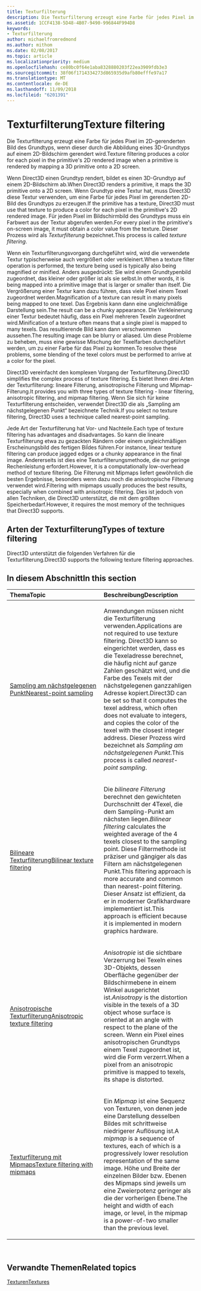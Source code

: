 ```yaml
---
title: Texturfilterung
description: Die Texturfilterung erzeugt eine Farbe für jedes Pixel im 2D-gerenderten Bild des Grundtyps, wenn dieser durch die Abbildung eines 3D-Grundtyps auf einem 2D-Bildschirm gerendert wird.
ms.assetid: 1CCF4138-5D48-4B07-9490-996844F994D8
keywords:
- Texturfilterung
author: michaelfromredmond
ms.author: mithom
ms.date: 02/08/2017
ms.topic: article
ms.localizationpriority: medium
ms.openlocfilehash: ce80bc0f64e1aba8328880203f22ea3909fdb3e3
ms.sourcegitcommit: 38f06f1714334273d865935d9afb80efffe97a17
ms.translationtype: MT
ms.contentlocale: de-DE
ms.lasthandoff: 11/09/2018
ms.locfileid: "6201391"
---
```

# <a name="texture-filtering"></a><span data-ttu-id="6d2a0-104">Texturfilterung</span><span class="sxs-lookup"><span data-stu-id="6d2a0-104">Texture filtering</span></span>


<span data-ttu-id="6d2a0-105">Die Texturfilterung erzeugt eine Farbe für jedes Pixel im 2D-gerenderten Bild des Grundtyps, wenn dieser durch die Abbildung eines 3D-Grundtyps auf einem 2D-Bildschirm gerendert wird.</span><span class="sxs-lookup"><span data-stu-id="6d2a0-105">Texture filtering produces a color for each pixel in the primitive's 2D rendered image when a primitive is rendered by mapping a 3D primitive onto a 2D screen.</span></span>

<span data-ttu-id="6d2a0-106">Wenn Direct3D einen Grundtyp rendert, bildet es einen 3D-Grundtyp auf einem 2D-Bildschirm ab.</span><span class="sxs-lookup"><span data-stu-id="6d2a0-106">When Direct3D renders a primitive, it maps the 3D primitive onto a 2D screen.</span></span> <span data-ttu-id="6d2a0-107">Wenn Grundtyp eine Textur hat, muss Direct3D diese Textur verwenden, um eine Farbe für jedes Pixel im gerenderten 2D-Bild des Grundtyps zu erzeugen.</span><span class="sxs-lookup"><span data-stu-id="6d2a0-107">If the primitive has a texture, Direct3D must use that texture to produce a color for each pixel in the primitive's 2D rendered image.</span></span> <span data-ttu-id="6d2a0-108">Für jeden Pixel im Bildschirmbild des Grundtyps muss ein Farbwert aus der Textur abgerufen werden.</span><span class="sxs-lookup"><span data-stu-id="6d2a0-108">For every pixel in the primitive's on-screen image, it must obtain a color value from the texture.</span></span> <span data-ttu-id="6d2a0-109">Dieser Prozess wird als *Texturfilterung* bezeichnet.</span><span class="sxs-lookup"><span data-stu-id="6d2a0-109">This process is called *texture filtering*.</span></span>

<span data-ttu-id="6d2a0-110">Wenn ein Texturfilterungsvorgang durchgeführt wird, wird die verwendete Textur typischerweise auch vergrößert oder verkleinert.</span><span class="sxs-lookup"><span data-stu-id="6d2a0-110">When a texture filter operation is performed, the texture being used is typically also being magnified or minified.</span></span> <span data-ttu-id="6d2a0-111">Anders ausgedrückt: Sie wird einem Grundtypenbild zugeordnet, das kleiner oder größer ist als sie selbst.</span><span class="sxs-lookup"><span data-stu-id="6d2a0-111">In other words, it is being mapped into a primitive image that is larger or smaller than itself.</span></span> <span data-ttu-id="6d2a0-112">Die Vergrößerung einer Textur kann dazu führen, dass viele Pixel einem Texel zugeordnet werden.</span><span class="sxs-lookup"><span data-stu-id="6d2a0-112">Magnification of a texture can result in many pixels being mapped to one texel.</span></span> <span data-ttu-id="6d2a0-113">Das Ergebnis kann dann eine ungleichmäßige Darstellung sein.</span><span class="sxs-lookup"><span data-stu-id="6d2a0-113">The result can be a chunky appearance.</span></span> <span data-ttu-id="6d2a0-114">Die Verkleinerung einer Textur bedeutet häufig, dass ein Pixel mehreren Texeln zugeordnet wird.</span><span class="sxs-lookup"><span data-stu-id="6d2a0-114">Minification of a texture often means that a single pixel is mapped to many texels.</span></span> <span data-ttu-id="6d2a0-115">Das resultierende Bild kann dann verschwommen aussehen.</span><span class="sxs-lookup"><span data-stu-id="6d2a0-115">The resulting image can be blurry or aliased.</span></span> <span data-ttu-id="6d2a0-116">Um diese Probleme zu beheben, muss eine gewisse Mischung der Texelfarben durchgeführt werden, um zu einer Farbe für das Pixel zu kommen.</span><span class="sxs-lookup"><span data-stu-id="6d2a0-116">To resolve these problems, some blending of the texel colors must be performed to arrive at a color for the pixel.</span></span>

<span data-ttu-id="6d2a0-117">Direct3D vereinfacht den komplexen Vorgang der Texturfilterung.</span><span class="sxs-lookup"><span data-stu-id="6d2a0-117">Direct3D simplifies the complex process of texture filtering.</span></span> <span data-ttu-id="6d2a0-118">Es bietet Ihnen drei Arten der Texturfilterung: lineare Filterung, anisotropische Filterung und Mipmap-Filterung.</span><span class="sxs-lookup"><span data-stu-id="6d2a0-118">It provides you with three types of texture filtering - linear filtering, anisotropic filtering, and mipmap filtering.</span></span> <span data-ttu-id="6d2a0-119">Wenn Sie sich für keine Texturfilterung entscheiden, verwendet Direct3D die als „Sampling am nächstgelegenen Punkt“ bezeichnete Technik.</span><span class="sxs-lookup"><span data-stu-id="6d2a0-119">If you select no texture filtering, Direct3D uses a technique called nearest-point sampling.</span></span>

<span data-ttu-id="6d2a0-120">Jede Art der Texturfilterung hat Vor- und Nachteile.</span><span class="sxs-lookup"><span data-stu-id="6d2a0-120">Each type of texture filtering has advantages and disadvantages.</span></span> <span data-ttu-id="6d2a0-121">So kann die lineare Texturfilterung etwa zu gezackten Rändern oder einem ungleichmäßigen Erscheinungsbild des fertigen Biĺdes führen.</span><span class="sxs-lookup"><span data-stu-id="6d2a0-121">For instance, linear texture filtering can produce jagged edges or a chunky appearance in the final image.</span></span> <span data-ttu-id="6d2a0-122">Andererseits ist dies eine Texturfilterungsmethode, die nur geringe Rechenleistung erfordert.</span><span class="sxs-lookup"><span data-stu-id="6d2a0-122">However, it is a computationally low-overhead method of texture filtering.</span></span> <span data-ttu-id="6d2a0-123">Die Filterung mit Mipmaps liefert gewöhnlich die besten Ergebnisse, besonders wenn dazu noch die anisotropische Filterung verwendet wird.</span><span class="sxs-lookup"><span data-stu-id="6d2a0-123">Filtering with mipmaps usually produces the best results, especially when combined with anisotropic filtering.</span></span> <span data-ttu-id="6d2a0-124">Dies ist jedoch von allen Techniken, die Direct3D unterstützt, die mit dem größten Speicherbedarf.</span><span class="sxs-lookup"><span data-stu-id="6d2a0-124">However, it requires the most memory of the techniques that Direct3D supports.</span></span>

## <a name="span-idtypes-of-texture-filteringspanspan-idtypes-of-texture-filteringspanspan-idtypes-of-texture-filteringspantypes-of-texture-filtering"></a><span data-ttu-id="6d2a0-125"><span id="Types-of-texture-filtering"></span><span id="types-of-texture-filtering"></span><span id="TYPES-OF-TEXTURE-FILTERING"></span>Arten der Texturfilterung</span><span class="sxs-lookup"><span data-stu-id="6d2a0-125"><span id="Types-of-texture-filtering"></span><span id="types-of-texture-filtering"></span><span id="TYPES-OF-TEXTURE-FILTERING"></span>Types of texture filtering</span></span>


<span data-ttu-id="6d2a0-126">Direct3D unterstützt die folgenden Verfahren für die Texturfilterung.</span><span class="sxs-lookup"><span data-stu-id="6d2a0-126">Direct3D supports the following texture filtering approaches.</span></span>

## <a name="span-idin-this-sectionspanin-this-section"></a><span data-ttu-id="6d2a0-127"><span id="in-this-section"></span>In diesem Abschnitt</span><span class="sxs-lookup"><span data-stu-id="6d2a0-127"><span id="in-this-section"></span>In this section</span></span>


<table>
<colgroup>
<col width="50%" />
<col width="50%" />
</colgroup>
<thead>
<tr class="header">
<th align="left"><span data-ttu-id="6d2a0-128">Thema</span><span class="sxs-lookup"><span data-stu-id="6d2a0-128">Topic</span></span></th>
<th align="left"><span data-ttu-id="6d2a0-129">Beschreibung</span><span class="sxs-lookup"><span data-stu-id="6d2a0-129">Description</span></span></th>
</tr>
</thead>
<tbody>
<tr class="odd">
<td align="left"><p><a href="nearest-point-sampling.md"><span data-ttu-id="6d2a0-130">Sampling am nächstgelegenen Punkt</span><span class="sxs-lookup"><span data-stu-id="6d2a0-130">Nearest-point sampling</span></span></a></p></td>
<td align="left"><p><span data-ttu-id="6d2a0-131">Anwendungen müssen nicht die Texturfilterung verwenden.</span><span class="sxs-lookup"><span data-stu-id="6d2a0-131">Applications are not required to use texture filtering.</span></span> <span data-ttu-id="6d2a0-132">Direct3D kann so eingerichtet werden, dass es die Texeladresse berechnet, die häufig nicht auf ganze Zahlen geschätzt wird, und die Farbe des Texels mit der nächstgelegenen ganzzahligen Adresse kopiert.</span><span class="sxs-lookup"><span data-stu-id="6d2a0-132">Direct3D can be set so that it computes the texel address, which often does not evaluate to integers, and copies the color of the texel with the closest integer address.</span></span> <span data-ttu-id="6d2a0-133">Dieser Prozess wird bezeichnet als <em>Sampling am nächstgelegenen Punkt</em>.</span><span class="sxs-lookup"><span data-stu-id="6d2a0-133">This process is called <em>nearest-point sampling</em>.</span></span></p></td>
</tr>
<tr class="even">
<td align="left"><p><a href="bilinear-texture-filtering.md"><span data-ttu-id="6d2a0-134">Bilineare Texturfilterung</span><span class="sxs-lookup"><span data-stu-id="6d2a0-134">Bilinear texture filtering</span></span></a></p></td>
<td align="left"><p><span data-ttu-id="6d2a0-135">Die <em>bilineare Filterung</em> berechnet den gewichteten Durchschnitt der 4Texel, die dem Sampling-Punkt am nächsten liegen.</span><span class="sxs-lookup"><span data-stu-id="6d2a0-135"><em>Bilinear filtering</em> calculates the weighted average of the 4 texels closest to the sampling point.</span></span> <span data-ttu-id="6d2a0-136">Diese Filtermethode ist präziser und gängiger als das Filtern am nächstgelegenen Punkt.</span><span class="sxs-lookup"><span data-stu-id="6d2a0-136">This filtering approach is more accurate and common than nearest-point filtering.</span></span> <span data-ttu-id="6d2a0-137">Dieser Ansatz ist effizient, da er in moderner Grafikhardware implementiert ist.</span><span class="sxs-lookup"><span data-stu-id="6d2a0-137">This approach is efficient because it is implemented in modern graphics hardware.</span></span></p></td>
</tr>
<tr class="odd">
<td align="left"><p><a href="anisotropic-texture-filtering.md"><span data-ttu-id="6d2a0-138">Anisotropische Texturfilterung</span><span class="sxs-lookup"><span data-stu-id="6d2a0-138">Anisotropic texture filtering</span></span></a></p></td>
<td align="left"><p><span data-ttu-id="6d2a0-139"><em>Anisotropie</em> ist die sichtbare Verzerrung bei Texeln eines 3D-Objekts, dessen Oberfläche gegenüber der Bildschirmebene in einem Winkel ausgerichtet ist.</span><span class="sxs-lookup"><span data-stu-id="6d2a0-139"><em>Anisotropy</em> is the distortion visible in the texels of a 3D object whose surface is oriented at an angle with respect to the plane of the screen.</span></span> <span data-ttu-id="6d2a0-140">Wenn ein Pixel eines anisotropischen Grundtyps einem Texel zugeordnet ist, wird die Form verzerrt.</span><span class="sxs-lookup"><span data-stu-id="6d2a0-140">When a pixel from an anisotropic primitive is mapped to texels, its shape is distorted.</span></span></p></td>
</tr>
<tr class="even">
<td align="left"><p><a href="texture-filtering-with-mipmaps.md"><span data-ttu-id="6d2a0-141">Texturfilterung mit Mipmaps</span><span class="sxs-lookup"><span data-stu-id="6d2a0-141">Texture filtering with mipmaps</span></span></a></p></td>
<td align="left"><p><span data-ttu-id="6d2a0-142">Ein <em>Mipmap</em> ist eine Sequenz von Texturen, von denen jede eine Darstellung desselben Bildes mit schrittweise niedrigerer Auflösung ist.</span><span class="sxs-lookup"><span data-stu-id="6d2a0-142">A <em>mipmap</em> is a sequence of textures, each of which is a progressively lower resolution representation of the same image.</span></span> <span data-ttu-id="6d2a0-143">Höhe und Breite der einzelnen Bilder bzw. Ebenen des Mipmaps sind jeweils um eine Zweierpotenz geringer als die der vorherigen Ebene.</span><span class="sxs-lookup"><span data-stu-id="6d2a0-143">The height and width of each image, or level, in the mipmap is a power-of-two smaller than the previous level.</span></span></p></td>
</tr>
</tbody>
</table>

 

## <a name="span-idrelated-topicsspanrelated-topics"></a><span data-ttu-id="6d2a0-144"><span id="related-topics"></span>Verwandte Themen</span><span class="sxs-lookup"><span data-stu-id="6d2a0-144"><span id="related-topics"></span>Related topics</span></span>


[<span data-ttu-id="6d2a0-145">Texturen</span><span class="sxs-lookup"><span data-stu-id="6d2a0-145">Textures</span></span>](textures.md)

 

 




